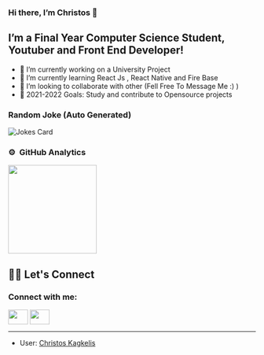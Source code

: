 ### Hi there, I’m Christos 👋
## I’m a Final Year Computer Science Student, Youtuber and Front End Developer!
- 🔭 I’m currently working on a University Project
- 🌱 I’m currently learning React Js , React Native and Fire Base 
- 👯 I’m looking to collaborate with other (Fell Free To Message Me :) )
- 🥅 2021-2022 Goals: Study and contribute to Opensource projects


### Random Joke (Auto Generated)

![Jokes Card](https://readme-jokes.vercel.app/api)


### ⚙️ &nbsp;GitHub Analytics

<p align="left">
<a href="https://github.com/chriskappa">

  <img height="180em" src="https://github-readme-stats-eight-theta.vercel.app/api/top-langs/?username=chriskappa&layout=compact&langs_count=8&theme=algolia"/>
</a>
</p>

## 🙋‍♀️ Let's Connect
<h3 align="left">Connect with me:</h3>
<p align="left">
<!-- <a href="your link" target="blank"><img align="center" src="https://cdn.jsdelivr.net/npm/simple-icons@3.0.1/icons/twitter.svg" alt="" height="30" width="40" /></a> -->
<a href="https://www.linkedin.com/in/christos-kagkelis-640a7b203/"  target="_blank"><img align="center" src="https://cdn.jsdelivr.net/npm/simple-icons@3.0.1/icons/linkedin.svg" alt="" height="30" width="40" /></a>
<!-- <a href="link" target="blank"><img align="center" src="https://cdn.jsdelivr.net/npm/simple-icons@3.0.1/icons/instagram.svg" alt="" height="30" width="40" /></a> -->
<a href="https://www.youtube.com/c/TopTenGR"  target="_blank"><img align="center" src="https://cdn.jsdelivr.net/npm/simple-icons@3.0.1/icons/youtube.svg" alt="" height="30" width="40" /></a>
</p>

<hr/>

* User: [Christos Kagkelis](https://github.com/chriskappa)


